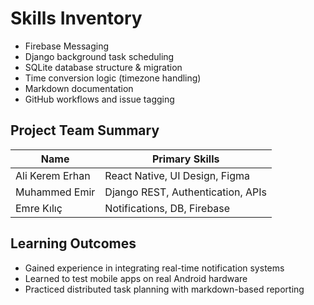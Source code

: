 # Skills Inventory

- Firebase Messaging
- Django background task scheduling
- SQLite database structure & migration
- Time conversion logic (timezone handling)
- Markdown documentation
- GitHub workflows and issue tagging

## Project Team Summary

| Name            | Primary Skills                    |
| --------------- | --------------------------------- |
| Ali Kerem Erhan | React Native, UI Design, Figma    |
| Muhammed Emir   | Django REST, Authentication, APIs |
| Emre Kılıç      | Notifications, DB, Firebase       |

## Learning Outcomes

- Gained experience in integrating real-time notification systems
- Learned to test mobile apps on real Android hardware
- Practiced distributed task planning with markdown-based reporting

